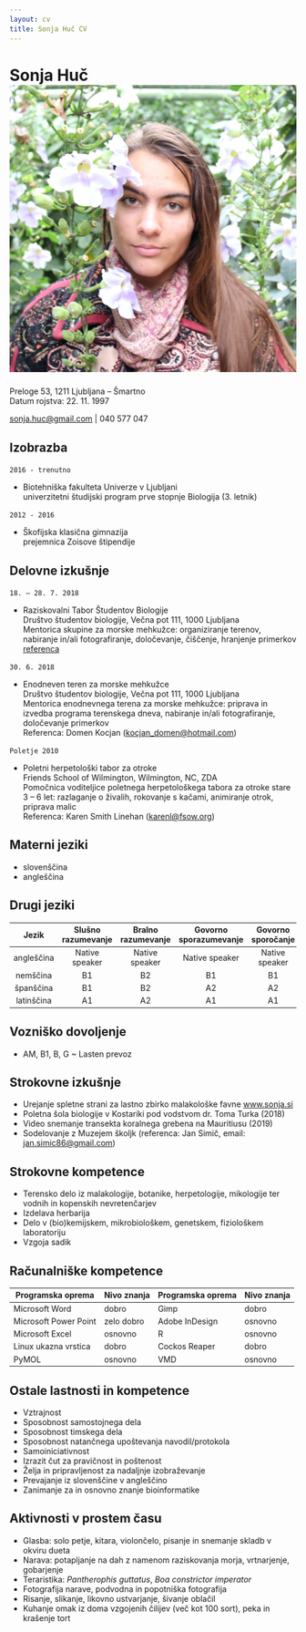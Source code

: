 ```yaml
---
layout: cv
title: Sonja Huč CV
---
```

# Sonja Huč ![](IMG_5419.jpg)
Preloge 53, 1211 Ljubljana – Šmartno  
Datum rojstva: 22. 11. 1997

<div id="webaddress">
<a href="sonja.huc@gmail.com">sonja.huc@gmail.com</a>
| 040 577 047
</div>


## Izobrazba

`2016 - trenutno`
- Biotehniška fakulteta Univerze v Ljubljani  
univerzitetni študijski program prve stopnje Biologija (3. letnik)

`2012 - 2016`
- Škofijska klasična gimnazija  
prejemnica Zoisove štipendije

## Delovne izkušnje

`18. – 28. 7. 2018`
- Raziskovalni Tabor Študentov Biologije  
Društvo študentov biologije, Večna pot 111, 1000 Ljubljana  
Mentorica skupine za morske mehkužce: organiziranje terenov, nabiranje in/ali fotografiranje, določevanje, čiščenje, hranjenje primerkov  
[referenca](referenca@referenca.com)

`30. 6. 2018`
- Enodneven teren za morske mehkužce  
Društvo študentov biologije, Večna pot 111, 1000 Ljubljana  
Mentorica enodnevnega terena za morske mehkužce: priprava in izvedba programa terenskega dneva, nabiranje in/ali fotografiranje, določevanje primerkov  
Referenca: Domen Kocjan ([kocjan_domen@hotmail.com](kocjan_domen@hotmail.com))

`Poletje 2010 `
- Poletni herpetološki tabor za otroke  
Friends School of Wilmington, Wilmington, NC, ZDA  
Pomočnica voditeljice poletnega herpetološkega tabora za otroke
stare 3 – 6 let: razlaganje o živalih, rokovanje s kačami, animiranje otrok, priprava malic  
Referenca: Karen Smith Linehan ([karenl@fsow.org](karenl@fsow.org))

## Materni jeziki

- slovenščina
- angleščina

## Drugi jeziki

| Jezik      | Slušno razumevanje | Bralno razumevanje | Govorno sporazumevanje | Govorno sporočanje | Pisno sporočanje    |
| :--------: | :----------------: | :----------------: | :--------------------: | :----------------: | :-----------------: |
| angleščina | Native speaker     | Native speaker     | Native speaker         | Native speaker     | Native speaker      |
| nemščina   | B1                 | B2                 | B1                     | B1                 | A2                  |
| španščina  | B1                 | B2                 | A2                     | A2                 | B1                  |
| latinščina | A1                 | A2                 | A1                     | A1                 | A1                  |

## Vozniško dovoljenje

- AM, B1, B, G ~ Lasten prevoz

## Strokovne izkušnje

- Urejanje spletne strani za lastno zbirko malakološke favne www.sonja.si
- Poletna šola biologije v Kostariki pod vodstvom dr. Toma Turka (2018)
- Video snemanje transekta koralnega grebena na Mauritiusu (2019)
- Sodelovanje z Muzejem školjk (referenca: Jan Simič, email: jan.simic86@gmail.com)

## Strokovne kompetence

- Terensko delo iz malakologije, botanike, herpetologije, mikologije ter vodnih in kopenskih nevretenčarjev
- Izdelava herbarija
- Delo v (bio)kemijskem, mikrobiološkem, genetskem, fiziološkem laboratoriju
- Vzgoja sadik

## Računalniške kompetence

| Programska oprema     | Nivo znanja | Programska oprema     | Nivo znanja |
| --------------------- | ----------- | --------------------- | ----------- |
| Microsoft Word        | dobro       | Gimp                  | dobro       |
| Microsoft Power Point | zelo dobro  | Adobe InDesign        | osnovno     |
| Microsoft Excel       | osnovno     | R                     | osnovno     |
| Linux ukazna vrstica  | dobro       | Cockos Reaper         | dobro       |
| PyMOL                 | osnovno     | VMD                   | osnovno     |

## Ostale lastnosti in kompetence

- Vztrajnost
- Sposobnost samostojnega dela
- Sposobnost timskega dela
- Sposobnost natančnega upoštevanja navodil/protokola
- Samoiniciativnost
- Izrazit čut za pravičnost in poštenost
- Želja in pripravljenost za nadaljnje izobraževanje
- Prevajanje iz slovenščine v angleščino
- Zanimanje za in osnovno znanje bioinformatike

## Aktivnosti v prostem času

- Glasba: solo petje, kitara, violončelo, pisanje in snemanje skladb v okviru dueta
- Narava: potapljanje na dah z namenom raziskovanja morja, vrtnarjenje, gobarjenje
- Teraristika: *Pantherophis guttatus*, *Boa constrictor imperator*
- Fotografija narave, podvodna in popotniška fotografija
- Risanje, slikanje, likovno ustvarjanje, šivanje oblačil
- Kuhanje omak iz doma vzgojenih čilijev (več kot 100 sort), peka in krašenje tort

<!-- ### Footer

Last updated: Mar 2019 -->


